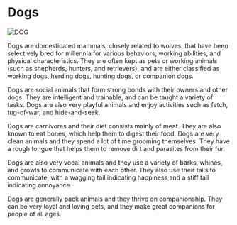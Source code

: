 # Dogs
![DOG](https://upload.wikimedia.org/wikipedia/commons/thumb/c/c9/Golden_Retriever_female_sit.jpg/1200px-Golden_Retriever_female_sit.jpg)

Dogs are domesticated mammals, closely related to wolves, that have been selectively bred for millennia for various behaviors, working abilities, and physical characteristics. They are often kept as pets or working animals (such as shepherds, hunters, and retrievers), and are either classified as working dogs, herding dogs, hunting dogs, or companion dogs.

Dogs are social animals that form strong bonds with their owners and other dogs. They are intelligent and trainable, and can be taught a variety of tasks. Dogs are also very playful animals and enjoy activities such as fetch, tug-of-war, and hide-and-seek.

Dogs are carnivores and their diet consists mainly of meat. They are also known to eat bones, which help them to digest their food. Dogs are very clean animals and they spend a lot of time grooming themselves. They have a rough tongue that helps them to remove dirt and parasites from their fur.

Dogs are also very vocal animals and they use a variety of barks, whines, and growls to communicate with each other. They also use their tails to communicate, with a wagging tail indicating happiness and a stiff tail indicating annoyance.

Dogs are generally pack animals and they thrive on companionship. They can be very loyal and loving pets, and they make great companions for people of all ages.
